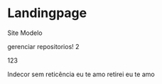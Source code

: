 # Landingpage
 Site Modelo

 gerenciar repositorios! 2

 123

 Indecor sem reticência
 eu te amo
 retirei eu te amo
